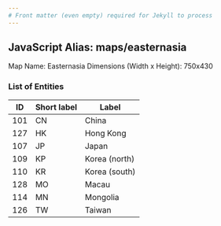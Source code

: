 ```yaml
---
# Front matter (even empty) required for Jekyll to process
---
```


## JavaScript Alias: maps/easternasia

Map Name: Easternasia
Dimensions (Width x Height): 750x430





### List of Entities

ID | Short label | Label
---|---|---|
101|CN|China
127|HK|Hong Kong
107|JP|Japan
109|KP|Korea (north)
110|KR|Korea (south)
128|MO|Macau
114|MN|Mongolia
126|TW|Taiwan

